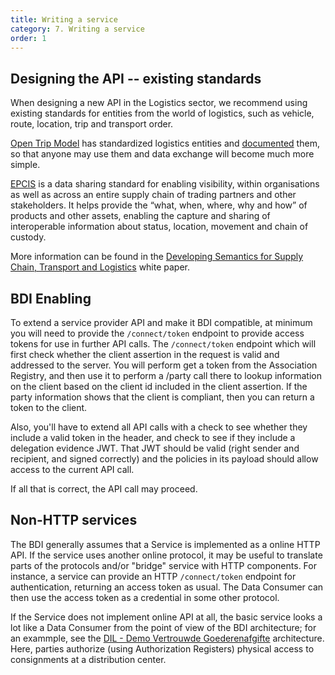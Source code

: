 ```yaml
---
title: Writing a service
category: 7. Writing a service
order: 1
---
```


## Designing the API -- existing standards

When designing a new API in the Logistics sector, we recommend using existing standards for entities from the world of logistics, such as vehicle, route, location, trip and transport order.

[Open Trip Model](https://www.sutc.nl/en_US/open-trip-model) has standardized logistics entities and [documented](https://otm5.opentripmodel.org) them, so that anyone may use them and data exchange will become much more simple.

[EPCIS](https://www.gs1.org/standards/epcis) is a data sharing standard for enabling visibility, within organisations as well as across an entire supply chain of trading partners and other stakeholders. It helps provide the “what, when, where, why and how” of products and other assets, enabling the capture and sharing of interoperable information about status, location, movement and chain of custody.

More information can be found in the [Developing Semantics for Supply Chain, Transport and Logistics](https://bdinetwork.org/wp-content/uploads/2024/01/2024-BDI-Developing-Semantics-for-Supply-Chain-Transport-Logistics.pdf) white paper.

## BDI Enabling

To extend a service provider API and make it BDI compatible, at minimum you will need to provide the `/connect/token` endpoint to provide access tokens for use in further API calls. The `/connect/token` endpoint which will first check whether the client assertion in the request is valid and addressed to the server. You will perform get a token from the Association Registry, and then use it to perform a /party call there to lookup information on the client based on the client id included in the client assertion. If the party information shows that the client is compliant, then you can return a token to the client.

Also, you'll have to extend all API calls with a check to see whether they include a valid token in the header, and check to see if they include a delegation evidence JWT. That JWT should be valid (right sender and recipient, and signed correctly) and the policies in its payload should allow access to the current API call.

If all that is correct, the API call may proceed.

## Non-HTTP services

The BDI generally assumes that a Service is implemented as a online HTTP API. If the service uses another online protocol, it may be useful to translate parts of the protocols and/or "bridge" service with HTTP components. For instance, a service can provide an HTTP `/connect/token` endpoint for authentication, returning an access token as usual. The Data Consumer can then use the access token as a credential in some other protocol.

If the Service does not implement online API at all, the basic service looks a lot like a Data Consumer from the point of view of the BDI architecture; for an exammple, see the [DIL - Demo Vertrouwde Goederenafgifte](https://github.com/Basic-Data-Infrastructure/demo-vertrouwde-goederenafgifte/blob/master/doc/architecture/architecture-description.md) architecture. Here, parties authorize (using Authorization Registers) physical access to consignments at a distribution center.

